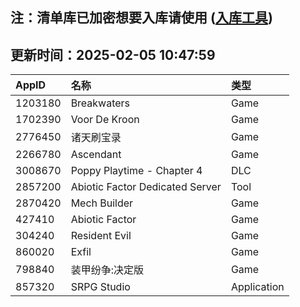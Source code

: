 ## 注：清单库已加密想要入库请使用 ([入库工具](https://github.com/BlankTMing/ManifestAutoUpdate/releases))

## 更新时间：2025-02-05 10:47:59
| AppID | 名称 | 类型  |
| :-------------------- | :----------------------------- | :----------- |
| 1203180 | Breakwaters| Game |
| 1702390 | Voor De Kroon| Game |
| 2776450 | 诸天刷宝录| Game |
| 2266780 | Ascendant| Game |
| 3008670 | Poppy Playtime - Chapter 4| DLC |
| 2857200 | Abiotic Factor Dedicated Server| Tool |
| 2870420 | Mech Builder| Game |
| 427410 | Abiotic Factor| Game |
| 304240 | Resident Evil| Game |
| 860020 | Exfil| Game |
| 798840 | 装甲纷争:决定版| Game |
| 857320 | SRPG Studio| Application |
